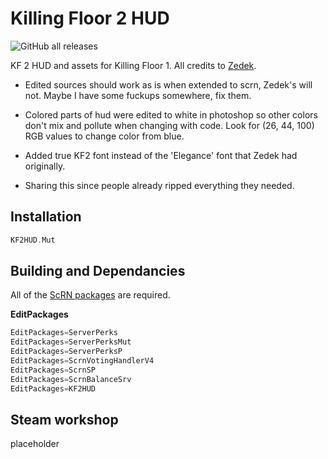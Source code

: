 # Killing Floor 2 HUD

![GitHub all releases](https://img.shields.io/github/downloads/Insulting-Pros/KF2HUD/total)

KF 2 HUD and assets for Killing Floor 1. All credits to [Zedek](https://steamcommunity.com/profiles/76561198067265112).

* Edited sources should work as is when extended to scrn, Zedek's will not.
Maybe I have some fuckups somewhere, fix them.

* Colored parts of hud were edited to white in photoshop so other colors don't mix and pollute when changing with code.
Look for (26, 44, 100) RGB values to change color from blue.

* Added true KF2 font instead of the 'Elegance' font that Zedek had originally.

* Sharing this since people already ripped everything they needed.

## Installation

```cpp
KF2HUD.Mut
```

## Building and Dependancies

All of the [ScRN packages](https://github.com/poosh/KF-ScrnBalance) are required.

**EditPackages**

```cpp
EditPackages=ServerPerks
EditPackages=ServerPerksMut
EditPackages=ServerPerksP
EditPackages=ScrnVotingHandlerV4
EditPackages=ScrnSP
EditPackages=ScrnBalanceSrv
EditPackages=KF2HUD
```

## Steam workshop

placeholder
